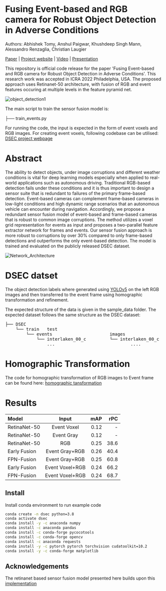 # Fusing Event-based and RGB camera for Robust Object Detection in Adverse Conditions
Authors: Abhishek Tomy, Anshul Paigwar, Khushdeep Singh Mann, Alessandro Renzaglia, Christian Laugier 

[Paper](https://hal.archives-ouvertes.fr/hal-03591717/) | [Project website](https://abhishek1411.github.io/event-rgb-fusion/) | [Video](https://www.youtube.com/watch?v=2nrqhiiXJwY&ab_channel=AbhishekTomy) | [Presentation](https://www.youtube.com/watch?v=xg3ExZV84Yg&ab_channel=AbhishekTomy)

This repository is official code release for the paper 'Fusing Event-based and RGB camera for Robust Object Detection in Adverse Conditions'. This research work was accepted in ICRA 2022 Philadelphia, USA.  The proposed approach uses Retinanet-50 architecture, with fusion of RGB and event features occuring at multiple levels in the feature pyramid net.

![object_detection1](https://user-images.githubusercontent.com/11161532/172838688-cab4a68e-cb83-4c00-88b5-95c758f5964a.gif)  

The main script to train the sensor fusion model is:

├── train_events.py

For running the code, the input is expected in the form of event voxels and RGB images. For creating event voxels, following codebase can be utilised:
[DSEC project webpage](https://github.com/uzh-rpg/DSEC)

# Abstract 
The ability to detect objects, under image corruptions and different weather conditions is vital for deep learning models especially when applied to real-world applications such as autonomous driving. Traditional RGB-based detection fails under these conditions and it is thus important to design a sensor suite that is redundant to failures of the primary frame-based detection. Event-based cameras can complement frame-based cameras in low-light conditions and high dynamic range scenarios that an autonomous vehicle can encounter during navigation. Accordingly, we propose a redundant sensor fusion model of event-based and frame-based cameras that is robust to common image corruptions. The method utilizes a voxel grid representation for events as input and proposes a two-parallel feature extractor network for frames and events. Our sensor fusion approach is more robust to corruptions by over 30% compared to only frame-based detections and outperforms the only event-based detection. The model is trained and evaluated on the publicly released DSEC dataset.

![Network_Architecture](https://user-images.githubusercontent.com/11161532/172815632-db193a8e-4c55-4572-aadc-87c22e6230a7.png)

# DSEC datset

The object detection labels where generated using [YOLOv5](https://github.com/ultralytics/yolov5) on the left RGB images and then transferred to the event frame using homographic transformation and refinement.

The expected structure of the data is given in the sample_data folder. The expected dataset follows the same structure as the DSEC dataset:
<pre>
├── DSEC  
    └── train   test  
        └── events                      images  
            └── interlaken_00_c         └── interlaken_00_c  
                ...                             ....
</pre>

# Homographic Transformation
The code for homographic transformation of RGB images to Event frame can be found here:
[homographic tansformation](https://github.com/RunqiuBao/fov_alignment/blob/main/fov_align.ipynb)

# Results
| Model        | Input           | mAP    | rPC   |
| :---         |    :----:       |   ---: | ---:  |
| RetinaNet-50 | Event Voxel     | 0.12   | -     |
| RetinaNet-50 | Event Gray      | 0.12   | -     |
| RetinaNet-50 | RGB             | 0.25   | 38.6  |
| Early Fusion | Event Gray+RGB  | 0.26   | 40.4  |
| FPN-Fusion   | Event Gray+RGB  | 0.25   | 60.8  |
| Early Fusion | Event Voxel+RGB | 0.24   | 66.2  |
| FPN-Fusion   | Event Voxel+RGB | 0.24   | 68.7  |
## Install

Install conda environment to run example code
```bash
conda create -n dsec python=3.8
conda activate dsec
conda install -y -c anaconda numpy
conda install -c anaconda pandas
conda install -c conda-forge pycocotools
conda install -c conda-forge opencv
conda install -c anaconda requests
conda install -y -c pytorch pytorch torchvision cudatoolkit=10.2
conda install -y -c conda-forge matplotlib
```

## Acknowledgements
The retinanet based sensor fusion model presented here builds upon this [implementation](https://github.com/yhenon/pytorch-retinanet)
